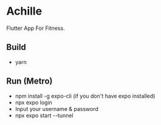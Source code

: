 # Achille

Flutter App For Fitness.



## Build 

- yarn


## Run (Metro)
- npm install -g expo-cli (if you don't have expo installed)
- npx expo login
- Input your username & password
- npx expo start --tunnel